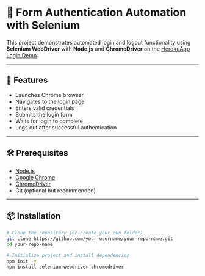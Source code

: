 # 🔐 Form Authentication Automation with Selenium

This project demonstrates automated login and logout functionality using **Selenium WebDriver** with **Node.js** and **ChromeDriver** on the [HerokuApp Login Demo](https://the-internet.herokuapp.com/login).

---

## 🚀 Features

- Launches Chrome browser
- Navigates to the login page
- Enters valid credentials
- Submits the login form
- Waits for login to complete
- Logs out after successful authentication

---

## 🛠 Prerequisites

- [Node.js](https://nodejs.org/)
- [Google Chrome](https://www.google.com/chrome/)
- [ChromeDriver](https://sites.google.com/chromium.org/driver/)
- Git (optional but recommended)

---

## 📦 Installation

```bash
# Clone the repository (or create your own folder)
git clone https://github.com/your-username/your-repo-name.git
cd your-repo-name

# Initialize project and install dependencies
npm init -y
npm install selenium-webdriver chromedriver
